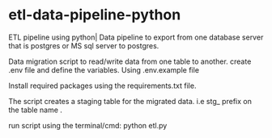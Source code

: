 # etl-data-pipeline-python
ETL pipeline using python| Data pipeline  to export from one database server that is postgres or MS sql server to postgres. 

Data migration script to read/write data from one table to another. create .env file and define the variables. 
Using .env.example file 

Install required packages  using the requirements.txt file. 

The script creates a staging table for the migrated data. i.e stg_ prefix on the table name . 



run script using the terminal/cmd: 
python etl.py

